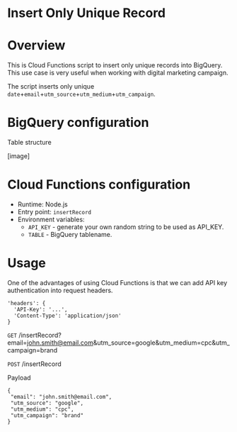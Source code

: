 # Insert Only Unique Record

# Overview
This is Cloud Functions script to insert only unique records into BigQuery. This use case is very useful when working with digital marketing campaign.

The script inserts only unique `date`+`email`+`utm_source`+`utm_medium`+`utm_campaign`.

# BigQuery configuration
Table structure

[image]

# Cloud Functions configuration
- Runtime: Node.js
- Entry point: `insertRecord`
- Environment variables:
  - `API_KEY` - generate your own random string to be used as API_KEY.
  - `TABLE` - BigQuery tablename.

# Usage
One of the advantages of using Cloud Functions is that we can add API key authentication into request headers.
```
'headers': {
  'API-Key': '...',
  'Content-Type': 'application/json'
}
```
`GET` /insertRecord?email=john.smith@email.com&utm_source=google&utm_medium=cpc&utm_campaign=brand

`POST` /insertRecord

Payload
```
{
 "email": "john.smith@email.com",
 "utm_source": "google",
 "utm_medium": "cpc",
 "utm_campaign": "brand"
}
```
